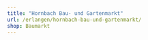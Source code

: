 ```yaml
---
title: "Hornbach Bau- und Gartenmarkt"
url: /erlangen/hornbach-bau-und-gartenmarkt/
shop: Baumarkt
---
```

